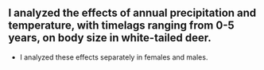 ## I analyzed the effects of annual precipitation and temperature, with timelags ranging from 0-5 years, on body size in white-tailed deer.
  * I analyzed these effects separately in females and males.
